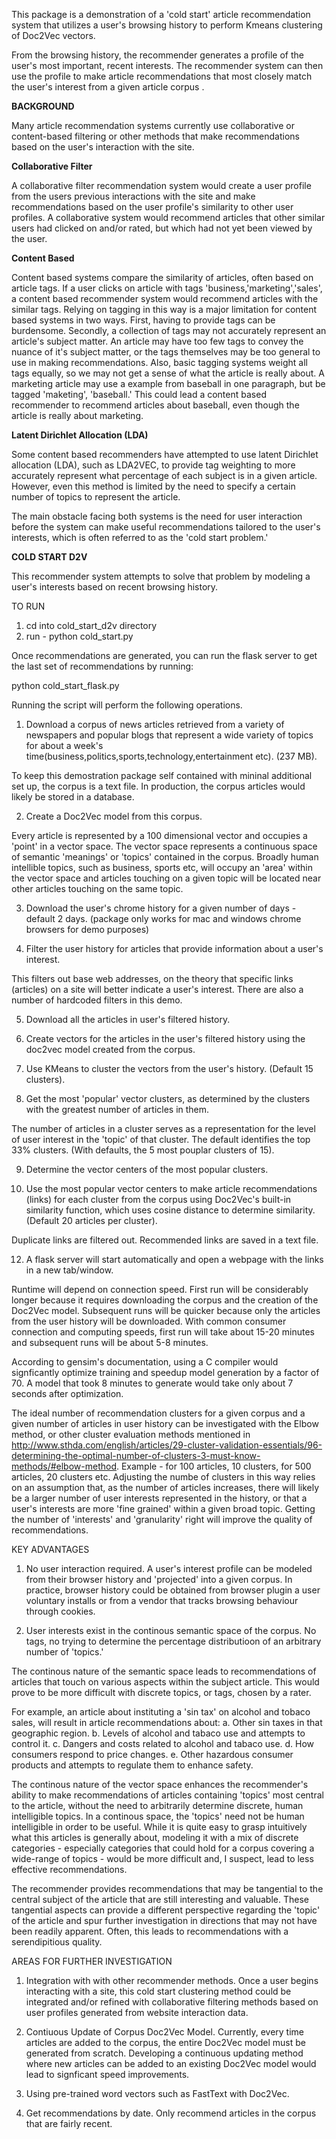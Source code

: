 This package is a demonstration of a 'cold start' article recommendation system that utilizes a user's browsing history to perform Kmeans clustering of Doc2Vec vectors. 

From the browsing history, the recommender generates a profile of the user's most important, recent interests. The recommender system can then use the profile to make article recommendations that most closely match the user's interest from a given article corpus . 

**BACKGROUND**

Many article recommendation systems currently use collaborative or content-based filtering or other methods that make recommendations based on the user's interaction with the site.  

**Collaborative Filter**

A collaborative filter recommendation system would create a user profile from the users previous interactions with the site and make recommendations based on the user profile's similarity to other user profiles. A collaborative system would recommend articles that other similar users had clicked on and/or rated, but which had not yet been viewed by the user. 

**Content Based**

Content based systems compare the similarity of articles, often based on article tags. If a user clicks on article with tags 'business,'marketing','sales', a content based recommender system would recommend articles with the similar tags. Relying on tagging in this way is a major limitation for content based systems in two ways. First, having to provide tags can be burdensome. Secondly, a collection of tags may not accurately represent an article's subject matter. An article may have too few tags to convey the nuance of it's subject matter, or the tags themselves may be too general to use in making recommendations. Also, basic tagging systems weight all tags equally, so we may not get a sense of what the article is really about. A marketing article may use a example from baseball in one paragraph, but be tagged 'maketing', 'baseball.' This could lead a content based recommender to recommend articles about baseball, even though the article is really about marketing. 

 **Latent Dirichlet Allocation (LDA)**

Some content based recommenders have attempted to use latent Dirichlet allocation (LDA), such as LDA2VEC, to provide tag weighting to more accurately represent what percentage of each subject is in a given article. However, even this method is limited by the need to specify a certain number of topics to represent the article. 

The main obstacle facing both systems is the need for user interaction before the system can make useful recommendations tailored to the user's interests, which is often referred to as the 'cold start problem.' 

**COLD START D2V**

This recommender system attempts to solve that problem by modeling a user's interests based on recent browsing history. 

TO RUN

1. cd into cold_start_d2v directory
2. run - python cold_start.py

Once recommendations are generated, you can run the flask server to get the last set of recommendations by running:

python cold_start_flask.py

Running the script will perform the following operations. 

1. Download a corpus of news articles retrieved from a variety of newspapers and popular blogs that represent a wide variety of topics for about a week's time(business,politics,sports,technology,entertainment etc). (237 MB). 

To keep this demostration package self contained with mininal additional set up, the corpus is a text file. In production, the corpus articles would likely be stored in a database. 

2. Create a Doc2Vec model from this corpus. 

Every article is represented by a 100 dimensional vector and occupies a 'point' in a vector space. The vector space represents a continuous space of semantic 'meanings' or 'topics' contained in the corpus. Broadly human intellible topics, such as business, sports etc, will occupy an 'area' within the vector space and articles touching on a given topic will be located near other articles touching on the same topic. 

3. Download the user's chrome history for a given number of days - default 2 days. (package only works for mac and windows chrome browsers for demo purposes) 

4. Filter the user history for articles that provide information about a user's interest. 

This filters out base web addresses, on the theory that specific links (articles) on a site will better indicate a user's interest. There are also a number of hardcoded filters in this demo. 

5. Download all the articles in user's filtered history. 

6. Create vectors for the articles in the user's filtered history using the doc2vec model created from the corpus. 

7. Use KMeans to cluster the vectors from the user's history. (Default 15 clusters). 

8. Get the most 'popular' vector clusters, as determined by the clusters with the greatest number of articles in them. 

The number of articles in a cluster serves as a representation for the level of user interest in the 'topic' of that cluster. The default identifies the top 33% clusters. (With defaults, the 5 most pouplar clusters of 15). 

9. Determine the vector centers of the most popular clusters. 

10. Use the most popular vector centers to make article recommendations (links) for each cluster from the corpus using Doc2Vec's built-in similarity function, which uses cosine distance to determine similarity. (Default 20 articles per cluster). 

Duplicate links are filtered out. Recommended links are saved in a text file. 

12. A flask server will start automatically and open a webpage with the links in a new tab/window.

Runtime will depend on connection speed. First run will be considerably longer because it requires downloading the corpus and the creation of the Doc2Vec model. Subsequent runs will be quicker because only the articles from the user history will be downloaded. With common consumer connection and computing speeds, first run will take about 15-20 minutes and subsequent runs will be about 5-8 minutes. 

According to gensim's documentation, using a C compiler would signficantly optimize training and speedup model generation  by a factor of 70. A model that took 8 minutes to generate would take only about 7 seconds after optimization.

The ideal number of recommendation clusters for a given corpus and a given number of articles in user history can be investigated with the Elbow method, or other cluster evaluation methods mentioned in http://www.sthda.com/english/articles/29-cluster-validation-essentials/96-determining-the-optimal-number-of-clusters-3-must-know-methods/#elbow-method. Example - for 100 articles, 10 clusters, for 500 articles, 20 clusters etc. Adjusting the numbe of clusters in this way relies on an assumption that, as the number of articles increases, there will likely be a larger number of user interests represented in the history, or that a user's interests are more 'fine grained' within a given broad topic. Getting the number of 'interests' and 'granularity' right will improve the quality of recommendations. 

KEY ADVANTAGES

1. No user interaction required. A user's interest profile can be modeled from their browser history and 'projected' into a given corpus. In practice, browser history could be obtained from browser plugin a user voluntary installs or from a vendor that tracks browsing behaviour through cookies. 

2. User interests exist in the continous semantic space of the corpus. No tags, no trying to determine the percentage distributioon of an arbitrary number of 'topics.' 

The continous nature of the semantic space leads to recommendations of articles that touch on various aspects within the subject article. This would prove to be more difficult with discrete topics, or tags, chosen by a rater. 

For example, an article about instituting a 'sin tax' on alcohol and tobaco sales, will result in article recommendations about:
a. Other sin taxes in that geographic region.
b. Levels of alcohol and tabaco use and attempts to control it. 
c. Dangers and costs related to alcohol and tabaco use. 
d. How consumers respond to price changes. 
e. Other hazardous consumer products and attempts to regulate them to enhance safety. 

The continous nature of the vector space enhances the recommender's ability to make recommendations of articles containing 'topics' most central to the article, without the need to arbitrarily determine discrete, human intelligible topics. In a continous space, the 'topics' need not be human intelligible in order to be useful. While it is quite easy to grasp intuitively what this articles is generally about, modeling it with a mix of discrete categories - especially categories that could hold for a corpus covering a wide-range of topics -  would be more difficult and, I suspect, lead to less effective recommendations. 

The recommender provides recommendations that may be tangential to the central subject of the article that are still interesting and valuable. These tangential aspects can provide a different perspective regarding the 'topic' of the article and spur further investigation in directions that may not have been readily apparent. Often, this leads to recommendations with a serendipitious quality. 

AREAS FOR FURTHER INVESTIGATION

1. Integration with with other recommender methods. Once a user begins interacting with a site, this cold start clustering method could be integrated and/or refined with collaborative filtering methods based on user profiles generated from website interaction data. 

2. Contiuous Update of Corpus Doc2Vec Model. Currently, every time articles are added to the corpus, the entire Doc2Vec model must be generated from scratch. Developing a continuous updating method where new articles can be added to an existing Doc2Vec model would lead to signficant speed improvements. 

3. Using pre-trained word vectors such as FastText with Doc2Vec. 

4. Get recommendations by date. Only recommend articles in the corpus that are fairly recent. 
<!--stackedit_data:
eyJoaXN0b3J5IjpbNDM0NDYwNDZdfQ==
-->